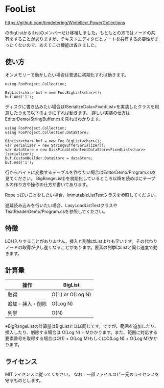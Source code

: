 # FooList

https://github.com/timdetering/Wintellect.PowerCollections

のBigListからIList<T>のメンバーだけ移植しました。もともとの方ではノードの共有をすることがありますが、テキストエディタだとノートを共有する必要性がまったくないので、あえてこの機能は省きました。

## 使い方

オンメモリーで動かしたい場合は普通に初期化すれば動きます。

```
using FooProject.Collection;

BigList<char> buf = new Foo.BigList<char>();
buf.Add('1');
```

ディスクに書き込みたい場合はISerializeData<FixedList<T>>を実装したクラスを用意したうえで以下のようにすれば動きます。
詳しい実装の仕方はEditorDemo/StringBuffer.csを見ればわかります。

```
using FooProject.Collection;
using FooProject.Collection.DataStore;

BigList<char> buf = new Foo.BigList<char>();
var serializer = new StringBufferSerializer();
var dataStore = new DiskPinableContentDataStore<FixedList<char>>(serializer);
buf.CustomBuilder.DataStore = dataStore;
buf.Add('1');
```

行からバイトに変換するテーブルを作りたい場合はEditorDemo/Program.csを見てください。
BigRangeList()を初期化しているところ以降を読めばにテーブルの作り方や操作の仕方が書いてあります。

Ropeっぽいことをしたい場合、ImmutableListTestクラスを参照してください。

遅延読み込みを行いたい場合、LasyLoadListTestクラスやTextReaderDemo/Program.csを参照してください。

## 特徴

LOH入りすることがありません。挿入と削除はList<T>よりも早いです。その代わりノードの取得が少し遅くなることがあります。要素の列挙はList<T>と同じ速度で動きます。

## 計算量

| 操作 | BigList |
| --- | --- |
| 取得 | O(1) or O(Log N) |
| 追加・挿入・削除 | O(Log N) |
| 列挙 | O(N) |

※BigRangeListの計算量はBigListとほぼ同じです。ですが、範囲を追加したり、挿入したり、削除する場合は O(Log N) + Mかかります。また、範囲に対応する要素番号を取得する場合はO(1) + O(Log M)もしくはO(Log N) + O(Log M)かかります。

## ライセンス
MITライセンスに従ってください。
なお、一部ファイルコピー元のライセンスを守るものとします。
